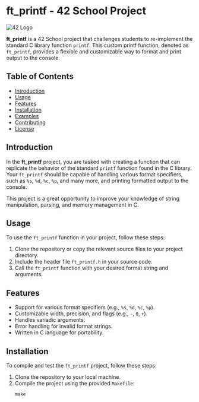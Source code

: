 # ft_printf - 42 School Project

![42 Logo](https://img.shields.io/badge/42%20School-ft_printf-2C2C2C)

**ft_printf** is a 42 School project that challenges students to re-implement the standard C library function `printf`. This custom printf function, denoted as `ft_printf`, provides a flexible and customizable way to format and print output to the console.

## Table of Contents

- [Introduction](#introduction)
- [Usage](#usage)
- [Features](#features)
- [Installation](#installation)
- [Examples](#examples)
- [Contributing](#contributing)
- [License](#license)

## Introduction

In the **ft_printf** project, you are tasked with creating a function that can replicate the behavior of the standard `printf` function found in the C library. Your `ft_printf` should be capable of handling various format specifiers, such as `%s`, `%d`, `%c`, `%p`, and many more, and printing formatted output to the console.

This project is a great opportunity to improve your knowledge of string manipulation, parsing, and memory management in C.

## Usage

To use the `ft_printf` function in your project, follow these steps:

1. Clone the repository or copy the relevant source files to your project directory.
2. Include the header file `ft_printf.h` in your source code.
3. Call the `ft_printf` function with your desired format string and arguments.

## Features

- Support for various format specifiers (e.g., `%s`, `%d`, `%c`, `%p`).
- Customizable width, precision, and flags (e.g., `-`, `0`, `+`).
- Handles variadic arguments.
- Error handling for invalid format strings.
- Written in C language for portability.

## Installation

To compile and test the `ft_printf` project, follow these steps:

1. Clone the repository to your local machine.
2. Compile the project using the provided `Makefile`:
   ```shell
   make
